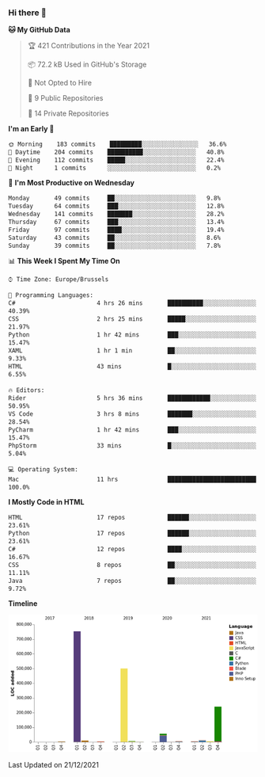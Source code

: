 ### Hi there 👋

<!--START_SECTION:waka-->
**🐱 My GitHub Data** 

> 🏆 421 Contributions in the Year 2021
 > 
> 📦 72.2 kB Used in GitHub's Storage 
 > 
> 🚫 Not Opted to Hire
 > 
> 📜 9 Public Repositories 
 > 
> 🔑 14 Private Repositories  
 > 
**I'm an Early 🐤** 

```text
🌞 Morning    183 commits    █████████░░░░░░░░░░░░░░░░   36.6% 
🌆 Daytime    204 commits    ██████████░░░░░░░░░░░░░░░   40.8% 
🌃 Evening    112 commits    █████░░░░░░░░░░░░░░░░░░░░   22.4% 
🌙 Night      1 commits      ░░░░░░░░░░░░░░░░░░░░░░░░░   0.2%

```
📅 **I'm Most Productive on Wednesday** 

```text
Monday       49 commits     ██░░░░░░░░░░░░░░░░░░░░░░░   9.8% 
Tuesday      64 commits     ███░░░░░░░░░░░░░░░░░░░░░░   12.8% 
Wednesday    141 commits    ███████░░░░░░░░░░░░░░░░░░   28.2% 
Thursday     67 commits     ███░░░░░░░░░░░░░░░░░░░░░░   13.4% 
Friday       97 commits     ████░░░░░░░░░░░░░░░░░░░░░   19.4% 
Saturday     43 commits     ██░░░░░░░░░░░░░░░░░░░░░░░   8.6% 
Sunday       39 commits     ██░░░░░░░░░░░░░░░░░░░░░░░   7.8%

```


📊 **This Week I Spent My Time On** 

```text
⌚︎ Time Zone: Europe/Brussels

💬 Programming Languages: 
C#                       4 hrs 26 mins       ██████████░░░░░░░░░░░░░░░   40.39% 
CSS                      2 hrs 25 mins       █████░░░░░░░░░░░░░░░░░░░░   21.97% 
Python                   1 hr 42 mins        ███░░░░░░░░░░░░░░░░░░░░░░   15.47% 
XAML                     1 hr 1 min          ██░░░░░░░░░░░░░░░░░░░░░░░   9.33% 
HTML                     43 mins             █░░░░░░░░░░░░░░░░░░░░░░░░   6.55%

🔥 Editors: 
Rider                    5 hrs 36 mins       ████████████░░░░░░░░░░░░░   50.95% 
VS Code                  3 hrs 8 mins        ███████░░░░░░░░░░░░░░░░░░   28.54% 
PyCharm                  1 hr 42 mins        ███░░░░░░░░░░░░░░░░░░░░░░   15.47% 
PhpStorm                 33 mins             █░░░░░░░░░░░░░░░░░░░░░░░░   5.04%

💻 Operating System: 
Mac                      11 hrs              █████████████████████████   100.0%

```

**I Mostly Code in HTML** 

```text
HTML                     17 repos            ██████░░░░░░░░░░░░░░░░░░░   23.61% 
Python                   17 repos            ██████░░░░░░░░░░░░░░░░░░░   23.61% 
C#                       12 repos            ████░░░░░░░░░░░░░░░░░░░░░   16.67% 
CSS                      8 repos             ██░░░░░░░░░░░░░░░░░░░░░░░   11.11% 
Java                     7 repos             ██░░░░░░░░░░░░░░░░░░░░░░░   9.72%

```


**Timeline**

![Chart not found](https://raw.githubusercontent.com/guillaumedeplancke/guillaumedeplancke/main/charts/bar_graph.png) 


 Last Updated on 21/12/2021
<!--END_SECTION:waka-->
